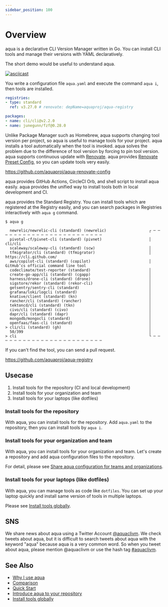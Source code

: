 ```yaml
---
sidebar_position: 100
---
```


# Overview

aqua is a declarative CLI Version Manager written in Go.
You can install CLI tools and manage their versions with YAML declaratively.

The short demo would be useful to understand aqua.

[![asciicast](https://asciinema.org/a/498262.svg)](https://asciinema.org/a/498262?autoplay=1)

You write a configuration file `aqua.yaml` and execute the command `aqua i`, then tools are installed.

```yaml
registries:
- type: standard
  ref: v3.27.0 # renovate: depName=aquaproj/aqua-registry

packages:
- name: cli/cli@v2.2.0
- name: junegunn/fzf@0.28.0
```

Unlike Package Manager such as Homebrew, aqua supports changing tool version per project, so aqua is useful to manage tools for your project.
aqua installs a tool automatically when the tool is invoked.
aqua solves the problem due to the difference of tool version by forcing to pin tool version.
aqua supports continuous update with [Renovate](https://docs.renovatebot.com/).
aqua provides [Renovate Preset Config](https://docs.renovatebot.com/config-presets/), so you can update tools very easily.

https://github.com/aquaproj/aqua-renovate-config

aqua provides GitHub Actions, CircleCI Orb, and shell script to install aqua easily.
aqua provides the unified way to install tools both in local development and CI.

aqua provides the Standard Registry. You can install tools which are registered at the Registry easily, and you can search packages in Registries interactively with `aqua g` command.

```console
$ aqua g
```

```console
  newrelic/newrelic-cli (standard) (newrelic)                   ┌ ─ ─ ─ ─ ─ ─ ─ ─ ─ ─ ─ ─ ─ ─ ─ ─ ─ ─ ─ ─ ─ ─ ─ ─
  pivotal-cf/pivnet-cli (standard) (pivnet)                     │  cli/cli
  scaleway/scaleway-cli (standard) (scw)                        │
  tfmigrator/cli (standard) (tfmigrator)                        │  https://cli.github.com/
  aws/copilot-cli (standard) (copilot)                          │  GitHub’cs official command line tool
  codeclimate/test-reporter (standard)                          │
  create-go-app/cli (standard) (cgapp)                          │
  harness/drone-cli (standard) (drone)                          │
  sigstore/rekor (standard) (rekor-cli)                         │
  getsentry/sentry-cli (standard)                               │
  grafana/loki/logcli (standard)                                │
  knative/client (standard) (kn)                                │
  rancher/cli (standard) (rancher)                              │
  tektoncd/cli (standard) (tkn)                                 │
  civo/cli (standard) (civo)                                    │
  dapr/cli (standard) (dapr)                                    │
  mongodb/mongocli (standard)                                   │
  openfaas/faas-cli (standard)                                  │
> cli/cli (standard) (gh)                                       │
  50/399                                                        │
> cli                                                           └ ─ ─ ─ ─ ─ ─ ─ ─ ─ ─ ─ ─ ─ ─ ─ ─ ─ ─ ─ ─ ─ ─ ─ ─
```

If you can't find the tool, you can send a pull request.

https://github.com/aquaproj/aqua-registry

## Usecase

1. Install tools for the repository (CI and local development)
1. Install tools for your organization and team
1. Install tools for your laptops (like dotfiles)

### Install tools for the repository

With aqua, you can install tools for the repository.
Add `aqua.yaml` to the repository, then you can install tools by `aqua i`.

### Install tools for your organization and team

With aqua, you can install tools for your organization and team.
Let's create a repository and add aqua configuration files to the repository.

For detail, please see [Share aqua configuration for teams and organizations](tutorial-extras/team-config).

### Install tools for your laptops (like dotfiles)

With aqua, you can manage tools as code like `dotfiles`.
You can set up your laptop quickly and install same version of tools in multiple laptops.

Please see [Install tools globally](/docs/tutorial-basics/global-config).

## SNS

We share news about aqua using a Twitter Account [@aquaclivm](https://twitter.com/aquaclivm).
We check tweets about aqua, but it is difficult to search tweets about aqua with the keyword "aqua" because aqua is a very common word.
So when you tweet about aqua, please mention @aquaclivm or use the hash tag [#aquaclivm](https://twitter.com/hashtag/aquaclivm).

## See Also

* [Why I use aqua](https://dev.to/suzukishunsuke/why-i-use-aqua-230)
* [Comparison](/docs/comparison)
* [Quick Start](/docs/tutorial-basics/quick-start)
* [Introduce aqua to your repository](/docs/tutorial-extras/introduce-aqua)
* [Install tools globally](/docs/tutorial-basics/global-config)
